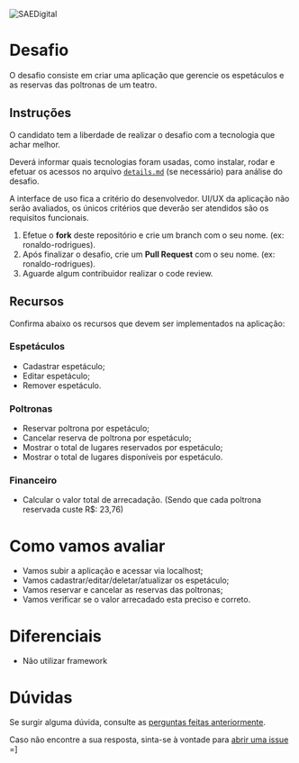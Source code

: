 ![SAEDigital](https://s3.sa-east-1.amazonaws.com/avasae/avasae/logos/logo-sae.png)

# Desafio

O desafio consiste em criar uma aplicação que gerencie os espetáculos e as reservas das poltronas de um teatro.

## Instruções
O candidato tem a liberdade de realizar o desafio com a tecnologia que achar melhor.

Deverá informar quais tecnologias foram usadas, como instalar, rodar e efetuar os acessos no arquivo [`details.md`](details.md) (se necessário) para análise do desafio.

A interface de uso fica a critério do desenvolvedor. UI/UX da aplicação não serão avaliados, os únicos critérios que deverão ser atendidos são os requisitos funcionais.

1. Efetue o **fork** deste repositório e crie um branch com o seu nome. (ex: ronaldo-rodrigues).
2. Após finalizar o desafio, crie um **Pull Request** com o seu nome. (ex: ronaldo-rodrigues).
3. Aguarde algum contribuidor realizar o code review.

## Recursos
Confirma abaixo os recursos que devem ser implementados na aplicação:

### Espetáculos
  * Cadastrar espetáculo;
  * Editar espetáculo;
  * Remover espetáculo.
  
### Poltronas
  * Reservar poltrona por espetáculo;
  * Cancelar reserva de poltrona por espetáculo;
  * Mostrar o total de lugares reservados por espetáculo;
  * Mostrar o total de lugares disponíveis por espetáculo.
  
### Financeiro 
  * Calcular o valor total de arrecadação. (Sendo que cada poltrona reservada custe R$: 23,76)
  
  
# Como vamos avaliar
  * Vamos subir a aplicação e acessar via localhost;
  * Vamos cadastrar/editar/deletar/atualizar os espetáculo;
  * Vamos reservar e cancelar as reservas das poltronas;
  * Vamos verificar se o valor arrecadado esta preciso e correto.
  
# Diferenciais
- Não utilizar framework
  
# Dúvidas

Se surgir alguma dúvida, consulte as [perguntas feitas anteriormente](https://github.com/saedigital/SAE-Desafia/issues).

Caso não encontre a sua resposta, sinta-se à vontade para [abrir uma issue](https://github.com/saedigital/SAE-Desafia/issues/new) =]
